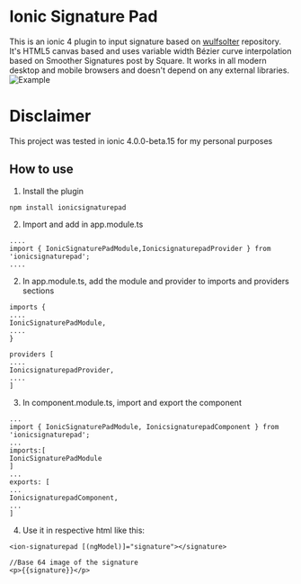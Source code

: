 # Ionic Signature Pad
This is an ionic 4 plugin to input signature based on [wulfsolter](https://github.com/wulfsolter/angular2-signaturepad.git) repository.
It's HTML5 canvas based and uses variable width Bézier curve interpolation based on Smoother Signatures post by Square. It works in all modern desktop and mobile browsers and doesn't depend on any external libraries.
![Example](https://f.cloud.github.com/assets/9873/268046/9ced3454-8efc-11e2-816e-a9b170a51004.png)
# Disclaimer
This project was tested in ionic 4.0.0-beta.15 for my personal purposes

## How to use

1. Install the plugin
```
npm install ionicsignaturepad
```

2. Import and add in app.module.ts
```
....
import { IonicSignaturePadModule,IonicsignaturepadProvider } from 'ionicsignaturepad';
....
```

2. In app.module.ts, add the module and provider to imports and providers sections
```
imports {
....
IonicSignaturePadModule,
....
}

providers [
....
IonicsignaturepadProvider,
....
]
```

3. In component.module.ts, import and export the component
```
...
import { IonicSignaturePadModule, IonicsignaturepadComponent } from 'ionicsignaturepad';
...
imports:[
IonicSignaturePadModule
]
...
exports: [
...
IonicsignaturepadComponent,
...
]
```

4. Use it in respective html like this: 
```
<ion-signaturepad [(ngModel)]="signature"></signature>

//Base 64 image of the signature
<p>{{signature}}</p>
```